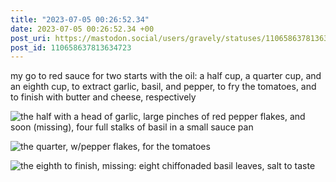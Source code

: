 ```yaml
---
title: "2023-07-05 00:26:52.34"
date: 2023-07-05 00:26:52.34 +00
post_uri: https://mastodon.social/users/gravely/statuses/110658637813634723
post_id: 110658637813634723
---
```

my go to red sauce for two starts with the oil: a half cup, a quarter cup, and an eighth cup, to extract garlic, basil, and pepper, to fry the tomatoes, and to finish with butter and cheese, respectively


![the half with a head of garlic, large pinches of red pepper flakes, and soon (missing), four full stalks of basil in a small sauce pan](/images/110658636300701267.jpeg)

![the quarter, w/pepper flakes, for the tomatoes](/images/110658637444171992.jpeg)

![the eighth to finish, missing: eight chiffonaded basil leaves, salt to taste](/images/110658637068850878.jpeg)

